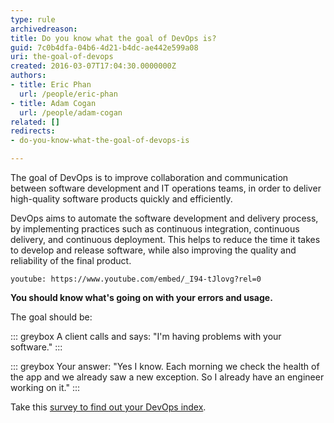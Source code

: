```yaml
---
type: rule
archivedreason: 
title: Do you know what the goal of DevOps is?
guid: 7c0b4dfa-04b6-4d21-b4dc-ae442e599a08
uri: the-goal-of-devops
created: 2016-03-07T17:04:30.0000000Z
authors:
- title: Eric Phan
  url: /people/eric-phan
- title: Adam Cogan
  url: /people/adam-cogan
related: []
redirects:
- do-you-know-what-the-goal-of-devops-is

---
```


The goal of DevOps is to improve collaboration and communication between software development and IT operations teams, in order to deliver high-quality software products quickly and efficiently. 

DevOps aims to automate the software development and delivery process, by implementing practices such as continuous integration, continuous delivery, and continuous deployment. This helps to reduce the time it takes to develop and release software, while also improving the quality and reliability of the final product.

<!--endintro-->

`youtube: https://www.youtube.com/embed/_I94-tJlovg?rel=0`

**You should know what's going on with your errors and usage.**

The goal should be:

::: greybox
A client calls and says: "I'm having problems with your software."
:::

::: greybox
Your answer: "Yes I know. Each morning we check the health of the app and we already saw a new exception. So I already have an engineer working on it."
:::

Take this [survey to find out your DevOps index](https://docs.google.com/forms/d/e/1FAIpQLSeYdMVMuWo1onEr688-BbGviCwJQjecgqAqi8-Bf91IotOOCw/viewform).
